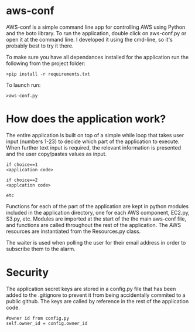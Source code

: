 # aws-conf

AWS-conf is a simple command line app for controlling AWS using Python and the boto library. To run the application, double click on aws-conf.py or open it at the command line. I developed it using the cmd-line, so it's probably best to try it there.

To make sure you have all dependances installed for the application run the following from the project folder:

    >pip install -r requirements.txt 

To launch run:

    >aws-conf.py

# How does the application work?

The entire application is built on top of a simple  while loop that takes user input (numbers 1-23) to decide which part of the application to execute. When further text input is required, the relevant information is presented and the user copy/pastes values as input.
   
    if choice==1
    <application code>

    if choice==2
    <applcation code>

    etc 

Functions for each of the part of the application are kept in python modules included in the application directory, one for each AWS component, EC2.py, S3.py, etc. Modules are imported at the start of the the main aws-conf file, and functions are called throughout the rest of the application. The AWS resources are instantiated from the Resources.py class.

The waiter is used when polling the user for their email address in order to subscribe them to the alarm.

# Security

The application secret keys are stored in a config.py file that has been added to the .gitignore to prevent it from being accidentally commited to a public github. The keys are called by reference in the rest of the application code.

    #owner id from config.py
    self.owner_id = config.owner_id


